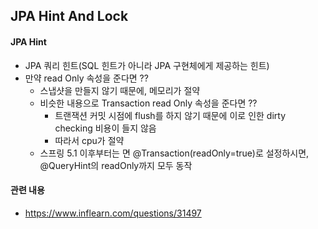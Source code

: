 ## JPA Hint And Lock
#### JPA Hint
- JPA 쿼리 힌트(SQL 힌트가 아니라 JPA 구현체에게 제공하는 힌트)
- 만약 read Only 속성을 준다면 ??
    - 스냅샷을 만들지 않기 때문에, 메모리가 절약
    - 비슷한 내용으로 Transaction read Only 속성을 준다면 ??
        - 트랜잭션 커밋 시점에 flush를 하지 않기 때문에 이로 인한 dirty checking 비용이 들지 않음
        - 따라서 cpu가 절약 
    - 스프링 5.1 이후부터는 면 @Transaction(readOnly=true)로 설정하시면, @QueryHint의 readOnly까지 모두 동작

#### 관련 내용
- https://www.inflearn.com/questions/31497